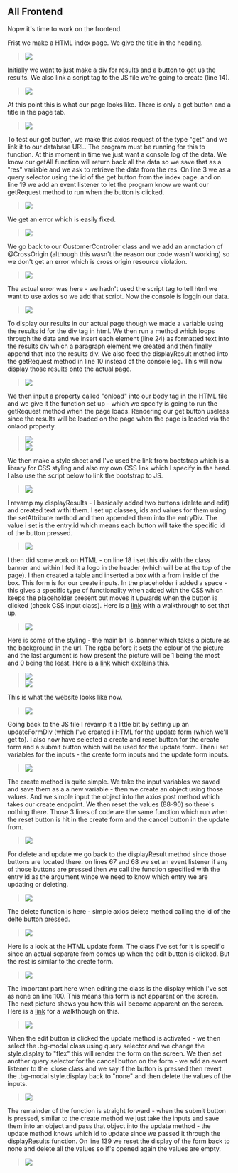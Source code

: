 ## All Frontend  

Nopw it's time to work on the frontend.  

Frist we make a HTML index page. We give the title in the heading.
>![](../documentation_images/9_frontend/frontend_1.png)  

Initially we want to just make a div for results and a button to get us the results. We also link a script tag to the JS file we're going to create (line 14).
>![](../documentation_images/9_frontend/frontend_2.png) 

At this point this is what our page looks like. There is only a get button and a title in the page tab.
>![](../documentation_images/9_frontend/frontend_3.png)  

To test our get button, we make this axios request of the type "get" and we link it to our database URL. The program must be running for this to function. At this moment in time we just want a console log of the data. We know our getAll function will return back all the data so we save that as a "res" variable and we ask to retrieve the data from the res. On line 3 we as a query selector using the id of the get button from the index page. and on line 19 we add an event listener to let the program know we want our getRequest method to run when the button is clicked.
>![](../documentation_images/9_frontend/frontend_4.png)  

We get an error which is easily fixed.
>![](../documentation_images/9_frontend/frontend_5.png) 

We go back to our CustomerController class and we add an annotation of @CrossOrigin (although this wasn't the reason our code wasn't working) so we don't get an error which is cross origin resource violation.
>![](../documentation_images/9_frontend/frontend_6.png)

 The actual error was here - we hadn't used the script tag to tell html we want to use axios so we add that script. Now the console is loggin our data.
>![](../documentation_images/9_frontend/frontend_7.png) 

To display our results in our actual page though we made a variable using the results id for the div tag in html. We then run a method which loops through the data and we insert each element (line 24) as formatted text into the results div which a paragraph element we created and then finally append that into the results div. We also feed the displayResult method into the getRequest method in line 10 instead of the console log. This will now display those results onto the actual page.
>![](../documentation_images/9_frontend/frontend_8.png)  

We then input a property called "onload" into our body tag in the HTML file and we give it the function set up - which we specify is going to run the getRequest method when the page loads. Rendering our get button useless since the results will be loaded on the page when the page is loaded via the onlaod property.
>![](../documentation_images/9_frontend/frontend_9.png)  
>![](../documentation_images/9_frontend/frontend_10.png) 

We then make a style sheet and I've used the link from bootstrap which is a library for CSS styling and also my own CSS link which I specify in the head. I also use the script below to link the bootstrap to JS.
>![](../documentation_images/9_frontend/frontend_11.png)  

I revamp my displayResults - I basically added two buttons (delete and edit) and created text withi them. I set up classes, ids and values for them using the setAttribute method and then appended them into the entryDiv. The value i set is the entry.id which means each button will take the specific id of the button pressed.
>![](../documentation_images/9_frontend/frontend_12.png)  

I then did some work on HTML - on line 18 i set this div with the class banner and within I fed it a logo in the header (which will be at the top of the page). I then created a table and inserted a box with a from inside of the box. This form is for our create inputs. In the placeholder i added a space - this gives a specific type of functionality when added with the CSS which keeps the placeholder present but moves it upwards when the button is clicked (check CSS input class). Here is a [link](https://dev.to/felix/floating-input-placeholders-with-html-css-ej4) with a walkthrough to set that up.
>![](../documentation_images/9_frontend/frontend_13.png)  

Here is some of the styling - the main bit is .banner which takes a picture as the background in the url. The rgba before it sets the colour of the picture and the last argument is how present the picture will be 1 being the most and 0 being the least. Here is a [link](https://www.youtube.com/watch?v=PgAZ8KzfhO8) which explains this.
>![](../documentation_images/9_frontend/frontend_14.png)  
>![](../documentation_images/9_frontend/frontend_15.png)  

This is what the website looks like now.
>![](../documentation_images/9_frontend/frontend_17.png)  

Going back to the JS file I revamp it a little bit by setting up an updateFormDiv (which I've created i HTML for the update form (which we'll get to). I also now have selected a create and reset button for the create form and a submit button which will be used for the update form. Then i set variables for the inputs - the create form inputs and the update form inputs. 
>![](../documentation_images/9_frontend/frontend_18.png)  

The create method is quite simple. We take the input variables we saved and save them as a a new variable - then we create an object using those values. And we simple input the object into the axios post method which takes our create endpoint. We then reset the values (88-90) so there's nothing there. Those 3 lines of code are the same function which run when the reset button is hit in the create form and the cancel button in the update from.
>![](../documentation_images/9_frontend/frontend_19.png)  

For delete and update we go back to the displayResult method since those buttons are located there. on lines 67 and 68 we set an event listener if any of those buttons are pressed then we call the function specified with the entry id as the argument wince we need to know which entry we are updating or deleting.
>![](../documentation_images/9_frontend/frontend_20.png)  

The delete function is here - simple axios delete method calling the id of the delte button pressed.
>![](../documentation_images/9_frontend/frontend_21.png)  

Here is a look at the HTML update form. The class I've set for it is specific since an actual separate from comes up when the edit button is clicked. But the rest is similar to the create form.
>![](../documentation_images/9_frontend/frontend_22.png)  

The important part here when editing the class is the display which I've set as none on line 100. This means this form is not apparent on the screen. The next picture shows you how this will become apparent on the screen. Here is a [link](https://www.youtube.com/watch?v=gLWIYk0Sd38) for a walkthough on this.
>![](../documentation_images/9_frontend/frontend_23.png)  

When the edit button is clicked the update method is activated - we then select the .bg-modal class using query selector and we change the style.display to "flex" this will render the form on the screen. We then set another query selector for the cancel button on the form - we add an event listener to the .close class and we say if the button is pressed then revert the .bg-modal style.display back to "none" and then delete the values of the inputs.
>![](../documentation_images/9_frontend/frontend_24.png)  

The remainder of the function is straight forward - when the submit button is pressed, similar to the create method we just take the inputs and save them into an object and pass that object into the update method - the update method knows which id to update since we passed it through the displayResults function. On line 139 we reset the display of the form back to none and delete all the values so if's opened again the values are empty.
>![](../documentation_images/9_frontend/frontend_25.png)  
